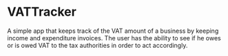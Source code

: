 # VATTracker

A simple app that keeps track of the VAT amount of a business by keeping income and expenditure invoices.
The user has the ability to see if he owes or is owed VAT to the tax authorities in order to act accordingly.
